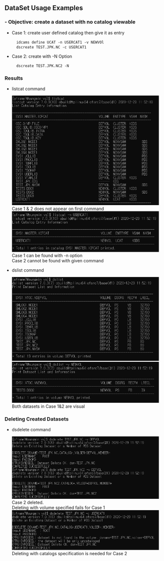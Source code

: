 ## DataSet Usage Examples

### - Objective: create a dataset with no catalog viewable

- Case 1: create user defined catalog then give it as entry
        
        idcams define UCAT -n USERCAT1 -v NEWVOl
        dscreate TEST.JPK.NC -c USERCAT1
- Case 2: create with -N Option
        
        dscreate TEST.JPK.NC2 -N

### Results
- listcat command
  
    ![alt](images/listcat.PNG)\
    Case 1 & 2 does not appear on first command\
    ![alt](images/listcat2.PNG)\
     Case 1 can be found with -n option\
     Case 2 cannot be found with given command
- dslist command
  
    ![alt](images/dslist2.PNG)\
    ![alt](images/dslist4.PNG)\
  Both datasets in Case 1&2 are visual
  
### Deleting Created Datasets

- dsdelete command
  
  ![alt](images/dsdelete.PNG)\
  Case 2 deleted.\
  Deleting with volume specified fails for Case 1
  ![alt](images/dsdelete2.PNG)
  Deleting with catalogs specification is needed for Case 2 
    
    






    

